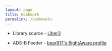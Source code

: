 ```yaml
---
layout: page
title: Bookmark
permalink: /bookmark/
---
```


* Library source - 
[Liber3](https://liber3.eth.limo/)

* ADS-B Feeder -
[bear917's flightAware profile](https://www.flightaware.com/adsb/stats/user/bear917#stats-207281)
